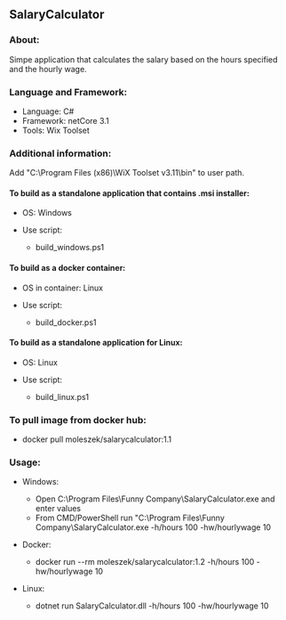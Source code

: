 ## SalaryCalculator

### About:

Simpe application that calculates the salary based on the hours specified and the hourly wage.

### Language and Framework:

* Language: C#
* Framework: netCore 3.1
* Tools: Wix Toolset

### Additional information:

Add "C:\Program Files (x86)\WiX Toolset v3.11\bin" to user path.

#### To build as a standalone application that contains .msi installer:

* OS: Windows

* Use script: 
    * build_windows.ps1

#### To build as a docker container:

* OS in container: Linux

* Use script:
    
    * build_docker.ps1

#### To build as a standalone application for Linux:

* OS: Linux

* Use script:

    * build_linux.ps1

### To pull image from docker hub:

* docker pull moleszek/salarycalculator:1.1

### Usage:

* Windows:
    
    * Open C:\Program Files\Funny Company\SalaryCalculator.exe and enter values
    * From CMD/PowerShell run "C:\Program Files\Funny Company\SalaryCalculator.exe -h/hours 100 -hw/hourlywage 10

* Docker:

    * docker run --rm moleszek/salarycalculator:1.2 -h/hours 100 -hw/hourlywage 10

* Linux:

    * dotnet run SalaryCalculator.dll -h/hours 100 -hw/hourlywage 10